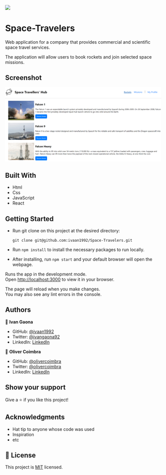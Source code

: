 ![](https://img.shields.io/badge/Microverse-blueviolet)
# Space-Travelers

Web application for a company that provides commercial and scientific space travel services. 

The application will allow users to book rockets and join selected space missions.



## Screenshot
![rockets.png](./src/images/rockets.png)
## Built With

- Html
- Css
- JavaScript
- React
 

## Getting Started 

- Run git clone on this project at the desired directory:
     ```
    git clone git@github.com:ivaan1992/Space-Travelers.git
     ```
- Run `npm install` to install the necessary packages to run locally.

- After installing, run `npm start` and your default browser will open the webpage. 


Runs the app in the development mode.\
Open [http://localhost:3000](http://localhost:3000) to view it in your browser.

The page will reload when you make changes.\
You may also see any lint errors in the console.

## Authors

👤 **Ivan Gaona**


- GitHub: [@ivaan1992](https://github.com/ivaan1992)
- Twitter: [@ivangaona92](https://twitter.com/ivangaona92)
- LinkedIn: [LinkedIn](https://www.linkedin.com/in/ivan-linares-gaona/)

👤 **Oliver Coimbra**

- GitHub: [@olivercoimbra](https://github.com/oliverSCZ)
- Twitter: [@olivercoimbra](https://twitter.com/olivercoimbra)
- LinkedIn: [LinkedIn](https://www.linkedin.com/in/oliver-coimbra/)

## Show your support

Give a ⭐️ if you like this project!

## Acknowledgments

- Hat tip to anyone whose code was used
- Inspiration
- etc

## 📝 License

This project is [MIT](./MIT.md) licensed.